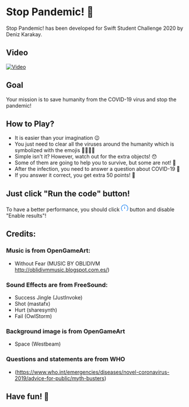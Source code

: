# Stop Pandemic! 🦠

Stop Pandemic! has been developed for Swift Student Challenge 2020 by Deniz Karakay.

## Video
[![Video](http://img.youtube.com/vi/oOy-9lieXxk/0.jpg)](http://www.youtube.com/watch?v=oOy-9lieXxk "Gameplay")

## Goal

Your mission is to save humanity from the COVID-19 virus and stop the pandemic! 

## How to Play?

- It is easier than your imagination 😉 
- You just need to clear all the viruses around the humanity which is symbolized with the emojis 🙅‍♂️🙅‍♀️
- Simple isn't it? However, watch out for the extra objects! 😯
- Some of them are going to help you to survive, but some are not! 🤯
- After the infection, you need to answer a question about COVID-19 🤔
- If you answer it correct, you get extra 50 points! 🥳


## Just click "Run the code" button!
To have a better performance, you should click
<img src="runoptions.png" alt="Run Options" width="20"/>
button and disable "Enable results"!


## Credits:

### Music is from OpenGameArt:
- Without Fear (MUSIC BY OBLIDIVM http://oblidivmmusic.blogspot.com.es/)

### Sound Effects are from FreeSound:
- Success Jingle (JustInvoke)
- Shot (mastafx)
- Hurt (sharesynth)
- Fail (OwlStorm)
 
### Background image is from OpenGameArt
- Space (Westbeam)

### Questions and statements are from WHO
- (https://www.who.int/emergencies/diseases/novel-coronavirus-2019/advice-for-public/myth-busters)
 

## Have fun! 🤩





